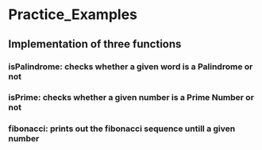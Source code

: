 # Practice_Examples

## Implementation of three functions

### isPalindrome: checks whether a given word is a Palindrome or not

### isPrime: checks whether a given number is a Prime Number or not

### fibonacci: prints out the  fibonacci sequence untill a given number
